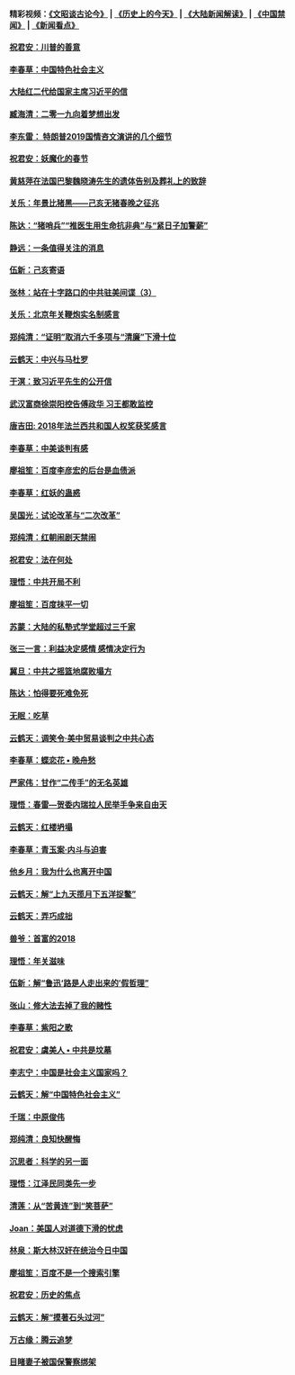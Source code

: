 #### 精彩视频：[《文昭谈古论今》](http://45.32.25.56/wenzhao) | [《历史上的今天》](http://45.32.25.56/today-in-history) | [《大陆新闻解读》](http://45.32.25.56/ntdtv-comedy) | [《中国禁闻》](http://45.32.25.56/ntdtv-news) | [《新闻看点》](http://45.32.25.56/news-insight) 

 #### [祝君安：川普的善意](../pages/nsc993/n11032077.md?t=02090659) 

#### [李春草：中国特色社会主义](../pages/nsc993/n11032132.md?t=02090659) 

#### [大陆红二代给国家主席习近平的信](../pages/nsc993/n11031995.md?t=02090659) 

#### [臧海清：二零一九向着梦想出发](../pages/nsc993/n11031959.md?t=02090659) 

#### [李东雷： 特朗普2019国情咨文演讲的几个细节](../pages/nsc993/n11031943.md?t=02090659) 

#### [祝君安：妖魔化的春节](../pages/nsc993/n11031747.md?t=02090659) 

#### [黄慈萍在法国巴黎魏晓涛先生的遗体告别及葬礼上的致辞](../pages/nsc993/n11031419.md?t=02090659) 

#### [关乐：年景比猪黑——己亥无猪春晚之征兆](../pages/nsc993/n11031494.md?t=02090659) 

#### [陈达：“猪哨兵”“推医生用生命抗非典”与“紧日子加警薪”](../pages/nsc993/n11027746.md?t=02090659) 

#### [静远：一条值得关注的消息](../pages/nsc993/n11024470.md?t=02090659) 

#### [伍新：己亥寄语](../pages/nsc993/n11024543.md?t=02090659) 

#### [张林：站在十字路口的中共驻美间谍（3）](../pages/nsc993/n11023043.md?t=02090659) 

#### [关乐：北京年关鞭炮实名制感言](../pages/nsc993/n11022630.md?t=02090659) 

#### [郑纯清：“证明”取消六千多项与“清廉”下滑十位](../pages/nsc993/n11022638.md?t=02090659) 

#### [云鹤天：中兴与马杜罗](../pages/nsc993/n11022620.md?t=02090659) 

#### [于溟：致习近平先生的公开信](../pages/nsc993/n11022593.md?t=02090659) 

#### [武汉富商徐崇阳控告傅政华 习王都敢监控](../pages/nsc993/n11022212.md?t=02090659) 

#### [唐吉田: 2018年法兰西共和国人权奖获奖感言](../pages/nsc993/n11021537.md?t=02090659) 

#### [李春草：中美谈判有感](../pages/nsc993/n11019776.md?t=02090659) 

#### [廖祖笙：百度李彦宏的后台是血债派](../pages/nsc993/n11019767.md?t=02090659) 

#### [李春草：红妖的蛊惑](../pages/nsc993/n11017095.md?t=02090659) 

#### [吴国光：试论改革与“二次改革”](../pages/nsc993/n11017055.md?t=02090659) 

#### [郑纯清：红朝闹剧天禁闹](../pages/nsc993/n11017030.md?t=02090659) 

#### [祝君安：法在何处](../pages/nsc993/n11017021.md?t=02090659) 

#### [理悟：中共开局不利](../pages/nsc993/n11016938.md?t=02090659) 

#### [廖祖笙：百度抹平一切](../pages/nsc993/n11014925.md?t=02090659) 

#### [苏蒙：大陆的私塾式学堂超过三千家](../pages/nsc993/n11014334.md?t=02090659) 

#### [张三一言：利益决定感情 感情决定行为](../pages/nsc993/n11012463.md?t=02090659) 

#### [冀旦：中共之摇篮地腐败塌方](../pages/nsc993/n11009533.md?t=02090659) 

#### [陈达：怕得要死难免死](../pages/nsc993/n11009520.md?t=02090659) 

#### [无眠：吃草](../pages/nsc993/n11007940.md?t=02090659) 

#### [云鹤天：调笑令‧美中贸易谈判之中共心态](../pages/nsc993/n11007670.md?t=02090659) 

#### [李春草：蝶恋花  •  晚舟愁](../pages/nsc993/n11006605.md?t=02090659) 

#### [严家伟：甘作“二传手”的无名英雄](../pages/nsc993/n11005340.md?t=02090659) 

#### [理悟：春雷—贺委内瑞拉人民举手争来自由天](../pages/nsc993/n11005334.md?t=02090659) 

#### [云鹤天：红楼坍塌](../pages/nsc993/n11005318.md?t=02090659) 

#### [李春草：青玉案·内斗与迫害](../pages/nsc993/n11005306.md?t=02090659) 

#### [他乡月：我为什么也离开中国](../pages/nsc993/n11003553.md?t=02090659) 

#### [云鹤天：解“上九天揽月下五洋捉鳖”](../pages/nsc993/n11000750.md?t=02090659) 

#### [云鹤天：弄巧成拙](../pages/nsc993/n11000722.md?t=02090659) 

#### [兽爷：首富的2018](../pages/nsc993/n11000693.md?t=02090659) 

#### [理悟：年关滋味](../pages/nsc993/n10998847.md?t=02090659) 

#### [伍新：解“鲁迅‘路是人走出来的’假哲理”](../pages/nsc993/n10998777.md?t=02090659) 

#### [张山：修大法去掉了我的赌性](../pages/nsc993/n10997702.md?t=02090659) 

#### [李春草：紫阳之歌](../pages/nsc993/n10997679.md?t=02090659) 

#### [祝君安：虞美人 • 中共是坟墓](../pages/nsc993/n10996090.md?t=02090659) 

#### [李志宁：中国是社会主义国家吗？](../pages/nsc993/n10996097.md?t=02090659) 

#### [云鹤天：解“中国特色社会主义”](../pages/nsc993/n10996043.md?t=02090659) 

#### [千瑞：中原俊伟](../pages/nsc993/n10995401.md?t=02090659) 

#### [郑纯清：良知快醒悔](../pages/nsc993/n10995385.md?t=02090659) 

#### [沉思者：科学的另一面](../pages/nsc993/n10996074.md?t=02090659) 

#### [理悟：江泽民同类先一步](../pages/nsc993/n10995378.md?t=02090659) 

#### [清莲：从“苦黄连”到“笑菩萨”](../pages/nsc993/n10995466.md?t=02090659) 

#### [Joan：美国人对道德下滑的忧虑](../pages/nsc993/n10995424.md?t=02090659) 

#### [林泉：斯大林汉奸在统治今日中国](../pages/nsc993/n10995210.md?t=02090659) 

#### [廖祖笙：百度不是一个搜索引擎](../pages/nsc993/n10994961.md?t=02090659) 

#### [祝君安：历史的焦点](../pages/nsc993/n10994925.md?t=02090659) 

#### [云鹤天：解“摸著石头过河”](../pages/nsc993/n10993325.md?t=02090659) 

#### [万古缘：腾云追梦](../pages/nsc993/n10993120.md?t=02090659) 

#### [目睹妻子被国保警察绑架](../pages/nsc993/n10991525.md?t=02090659) 

